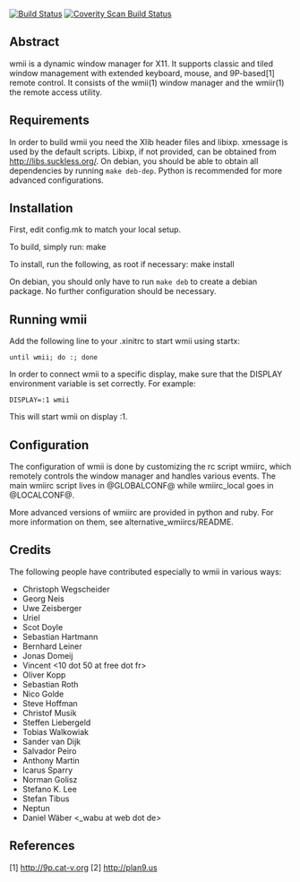 [![Build Status](https://github.com/0intro/wmii/workflows/C/badge.svg)](https://github.com/0intro/wmii/actions/workflows/c.yml)
[![Coverity Scan Build Status](https://scan.coverity.com/projects/0intro-wmii/badge.svg)](https://scan.coverity.com/projects/0intro-wmii)

Abstract
--------
wmii is a dynamic window manager for X11.  It supports classic and
tiled window management with extended keyboard, mouse, and 9P-based[1]
remote control.  It consists of the wmii(1) window manager and the
wmiir(1) the remote access utility.


Requirements
------------
In order to build wmii you need the Xlib header files and libixp.
xmessage is used by the default scripts.  Libixp, if not provided, can
be obtained from http://libs.suckless.org/.  On debian, you should be
able to obtain all dependencies by running `make deb-dep`.  Python is
recommended for more advanced configurations.


Installation
------------
First, edit config.mk to match your local setup.

To build, simply run:
	make

To install, run the following, as root if necessary:
	make install

On debian, you should only have to run `make deb` to create a debian
package.  No further configuration should be necessary.


Running wmii
------------
Add the following line to your .xinitrc to start wmii using startx:

    until wmii; do :; done

In order to connect wmii to a specific display, make sure that the
DISPLAY environment variable is set correctly.  For example:

    DISPLAY=:1 wmii

This will start wmii on display :1.


Configuration
-------------
The configuration of wmii is done by customizing the rc script wmiirc,
which remotely controls the window manager and handles various events.
The main wmiirc script lives in @GLOBALCONF@ while wmiirc_local goes
in @LOCALCONF@.

More advanced versions of wmiirc are provided in python and ruby.
For more information on them, see alternative_wmiircs/README.

Credits
-------
The following people have contributed especially to wmii in various
ways:

- Christoph Wegscheider <christoph dot wegscheider at wegi dot net>
- Georg Neis <gn at suckless dot org>
- Uwe Zeisberger <zeisberg at informatik dot uni-freiburg dot de>
- Uriel <uriel99 at gmail dot com>
- Scot Doyle <scot at scotdoyle dot com>
- Sebastian Hartmann <seb dot wmi at gmx dot de>
- Bernhard Leiner <bleiner at gmail dot com>
- Jonas Domeij <jonas dot domeij at gmail dot com>
- Vincent <10 dot 50 at free dot fr>
- Oliver Kopp <olly at flupp dot de>
- Sebastian Roth <sebastian dot roth at gmail dot com>
- Nico Golde <nico at ngolde dot de>
- Steve Hoffman <steveh at g2switchworks dot com>
- Christof Musik <christof at senfdax dot de>
- Steffen Liebergeld <perl at gmx dot org>
- Tobias Walkowiak <wal at ivu dot de>
- Sander van Dijk <a dot h dot vandijk at gmail dot com>
- Salvador Peiro <saoret dot one at gmail dot com>
- Anthony Martin <ality at pbrane dot org>
- Icarus Sparry <wmii at icarus dot freeuk dot com>
- Norman Golisz <norman dot golisz at arcor dot de>
- Stefano K. Lee <wizinblack at gmail dot com >
- Stefan Tibus <sjti at gmx dot net>
- Neptun <neptun at gmail dot com>
- Daniel Wäber <_wabu at web dot de>


References
----------
[1] http://9p.cat-v.org
[2] http://plan9.us

